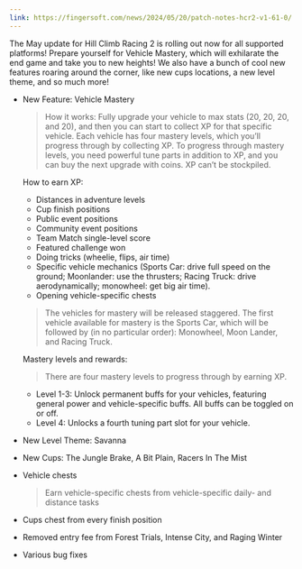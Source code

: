 ```yaml
---
link: https://fingersoft.com/news/2024/05/20/patch-notes-hcr2-v1-61-0/
---
```

The May update for Hill Climb Racing 2 is rolling out now for all supported platforms! Prepare yourself for Vehicle Mastery, which will exhilarate the end game and take you to new heights! We also have a bunch of cool new features roaring around the corner, like new cups locations, a new level theme, and so much more!

- New Feature: Vehicle Mastery
  > How it works: Fully upgrade your vehicle to max stats (20, 20, 20, and 20), and then you can start to collect XP for that specific vehicle. Each vehicle has four mastery levels, which you’ll progress through by collecting XP. To progress through mastery levels, you need powerful tune parts in addition to XP, and you can buy the next upgrade with coins. XP can’t be stockpiled.
  
  How to earn XP:
  - Distances in adventure levels
  - Cup finish positions
  - Public event positions
  - Community event positions
  - Team Match single-level score
  - Featured challenge won
  - Doing tricks (wheelie, flips, air time)
  - Specific vehicle mechanics (Sports Car: drive full speed on the ground; Moonlander: use the thrusters; Racing Truck: drive aerodynamically; monowheel: get big air time).
  - Opening vehicle-specific chests
    
  > The vehicles for mastery will be released staggered. The first vehicle available for mastery is the Sports Car, which will be followed by (in no particular order): Monowheel, Moon Lander, and Racing Truck.

  Mastery levels and rewards:
  > There are four mastery levels to progress through by earning XP.
  - Level 1-3: Unlock permanent buffs for your vehicles, featuring general power and vehicle-specific buffs. All buffs can be toggled on or off.
  - Level 4: Unlocks a fourth tuning part slot for your vehicle.

- New Level Theme: Savanna
- New Cups: The Jungle Brake, A Bit Plain, Racers In The Mist
- Vehicle chests
  > Earn vehicle-specific chests from vehicle-specific daily- and distance tasks
- Cups chest from every finish position
- Removed entry fee from Forest Trials, Intense City, and Raging Winter
- Various bug fixes
